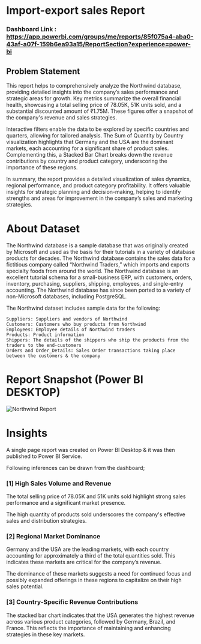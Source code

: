 # Import-export sales Report

### Dashboard Link : https://app.powerbi.com/groups/me/reports/85f075a4-aba0-43af-a07f-159b6ea93a15/ReportSection?experience=power-bi

## Problem Statement

This report helps to comprehensively analyze the Northwind database, providing detailed insights into the company’s sales performance and strategic areas for growth. Key metrics summarize the overall financial health, showcasing a total selling price of 78.05K, 51K units sold, and a substantial discounted amount of ₹1.75M. These figures offer a snapshot of the company's revenue and sales strategies.

Interactive filters enable the data to be explored by specific countries and quarters, allowing for tailored analysis. The Sum of Quantity by Country visualization highlights that Germany and the USA are the dominant markets, each accounting for a significant share of product sales. Complementing this, a Stacked Bar Chart breaks down the revenue contributions by country and product category, underscoring the importance of these regions.

In summary, the report provides a detailed visualization of sales dynamics, regional performance, and product category profitability. It offers valuable insights for strategic planning and decision-making, helping to identify strengths and areas for improvement in the company’s sales and marketing strategies.


# About Dataset
The Northwind database is a sample database that was originally created by Microsoft and used as the basis for their tutorials in a variety of database products for decades. The Northwind database contains the sales data for a fictitious company called “Northwind Traders,” which imports and exports specialty foods from around the world. The Northwind database is an excellent tutorial schema for a small-business ERP, with customers, orders, inventory, purchasing, suppliers, shipping, employees, and single-entry accounting. The Northwind database has since been ported to a variety of non-Microsoft databases, including PostgreSQL.

The Northwind dataset includes sample data for the following:
    
    Suppliers: Suppliers and vendors of Northwind
    Customers: Customers who buy products from Northwind
    Employees: Employee details of Northwind traders
    Products: Product information
    Shippers: The details of the shippers who ship the products from the traders to the end-customers
    Orders and Order_Details: Sales Order transactions taking place between the customers & the company



 
 # Report Snapshot (Power BI DESKTOP)

 
![Northwind Report](https://github.com/RajShinde09/Sales_report_using_PowerBi/assets/126142440/83b9bc52-9bd4-432e-a434-159caee43d89)

# Insights

A single page report was created on Power BI Desktop & it was then published to Power BI Service.

Following inferences can be drawn from the dashboard;

### [1] High Sales Volume and Revenue

   The total selling price of 78.05K and 51K units sold highlight strong sales performance and a significant market presence.

The high quantity of products sold underscores the company's effective sales and distribution strategies.


           
### [2] Regional Market Dominance

Germany and the USA are the leading markets, with each country accounting for approximately a third of the total quantities sold. This indicates these markets are critical for the company’s revenue.

The dominance of these markets suggests a need for continued focus and possibly expanded offerings in these regions to capitalize on their high sales potential.  
  
### [3] Country-Specific Revenue Contributions
  
   The stacked bar chart indicates that the USA generates the highest revenue across various product categories, followed by Germany, Brazil, and France. This reflects the importance of maintaining and enhancing strategies in these key markets.


